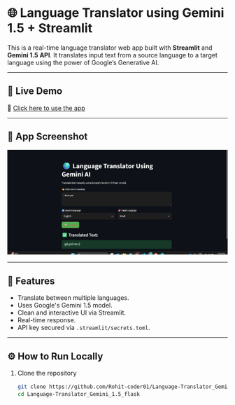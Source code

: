 # 🌐 Language Translator using Gemini 1.5 + Streamlit

This is a real-time language translator web app built with **Streamlit** and **Gemini 1.5 API**. It translates input text from a source language to a target language using the power of Google’s Generative AI.

---

## 🚀 Live Demo

🔗 [Click here to use the app](https://language-translator-gemini.streamlit.app)

---

## 📸 App Screenshot

![App Screenshot](https://github.com/Rohit-coder01/Language-Translator_Gemini_1.5_flask/blob/e9c188c6a24ea4b5c628415c71ed5b9c457762c5/Screenshot%202025-06-23%20194558.png)

---

## 🧠 Features

- Translate between multiple languages.
- Uses Google's Gemini 1.5 model.
- Clean and interactive UI via Streamlit.
- Real-time response.
- API key secured via `.streamlit/secrets.toml`.

---

## ⚙️ How to Run Locally
1. Clone the repository  
   ```bash
   git clone https://github.com/Rohit-coder01/Language-Translator_Gemini_1.5_flask
   cd Language-Translator_Gemini_1.5_flask
